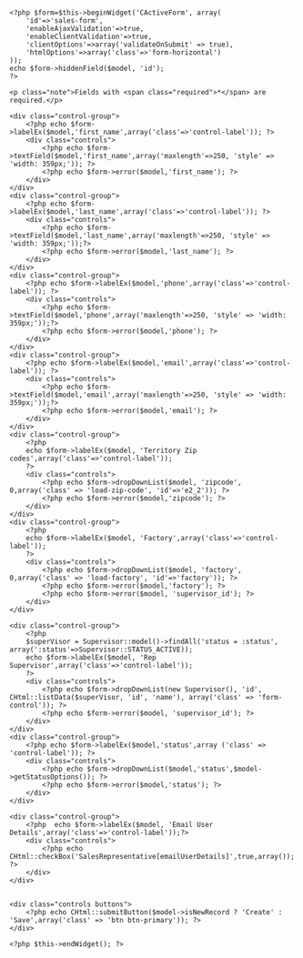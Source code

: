 
<link href="<?php echo app()->request->baseUrl;?>/themes/indition/css/select2.min.css" rel="stylesheet" type="text/css" s>
<script src="<?php echo app()->request->baseUrl;?>/themes/indition/js/select2.min.js" type="text/javascript"></script>

<div class="form" style="margin-top: 15px;">


    <?php $form=$this->beginWidget('CActiveForm', array(
        'id'=>'sales-form',
        'enableAjaxValidation'=>true,
        'enableClientValidation'=>true,
        'clientOptions'=>array('validateOnSubmit' => true),
        'htmlOptions'=>array('class'=>'form-horizontal')
    ));
    echo $form->hiddenField($model, 'id');
    ?>

    <p class="note">Fields with <span class="required">*</span> are required.</p>

    <div class="control-group">
        <?php echo $form->labelEx($model,'first_name',array('class'=>'control-label')); ?>
        <div class="controls">
            <?php echo $form->textField($model,'first_name',array('maxlength'=>250, 'style' => 'width: 359px;')); ?>
            <?php echo $form->error($model,'first_name'); ?>
        </div>
    </div>
    <div class="control-group">
        <?php echo $form->labelEx($model,'last_name',array('class'=>'control-label')); ?>
        <div class="controls">
            <?php echo $form->textField($model,'last_name',array('maxlength'=>250, 'style' => 'width: 359px;'));?>
            <?php echo $form->error($model,'last_name'); ?>
        </div>
    </div>
    <div class="control-group">
        <?php echo $form->labelEx($model,'phone',array('class'=>'control-label')); ?>
        <div class="controls">
            <?php echo $form->textField($model,'phone',array('maxlength'=>250, 'style' => 'width: 359px;'));?>
            <?php echo $form->error($model,'phone'); ?>
        </div>
    </div>
    <div class="control-group">
        <?php echo $form->labelEx($model,'email',array('class'=>'control-label')); ?>
        <div class="controls">
            <?php echo $form->textField($model,'email',array('maxlength'=>250, 'style' => 'width: 359px;'));?>
            <?php echo $form->error($model,'email'); ?>
        </div>
    </div>
    <div class="control-group">
        <?php
        echo $form->labelEx($model, 'Territory Zip codes',array('class'=>'control-label'));
        ?>
        <div class="controls">
            <?php echo $form->dropDownList($model, 'zipcode', 0,array('class' => 'load-zip-code', 'id'=>'e2_2')); ?>
            <?php echo $form->error($model,'zipcode'); ?>
        </div>
    </div>
    <div class="control-group">
        <?php
        echo $form->labelEx($model, 'Factory',array('class'=>'control-label'));
        ?>
        <div class="controls">
            <?php echo $form->dropDownList($model, 'factory', 0,array('class' => 'load-factory', 'id'=>'factory')); ?>
            <?php echo $form->error($model,'factory'); ?>
            <?php echo $form->error($model, 'supervisor_id'); ?>
        </div>
    </div>

    <div class="control-group">
        <?php
        $superVisor = Supervisor::model()->findAll('status = :status', array(':status'=>Supervisor::STATUS_ACTIVE));
        echo $form->labelEx($model, 'Rep Supervisor',array('class'=>'control-label'));
        ?>
        <div class="controls">
            <?php echo $form->dropDownList(new Supervisor(), 'id', CHtml::listData($superVisor, 'id', 'name'), array('class' => 'form-control')); ?>
            <?php echo $form->error($model, 'supervisor_id'); ?>
        </div>
    </div>
    <div class="control-group">
        <?php echo $form->labelEx($model,'status',array ('class' => 'control-label')); ?>
        <div class="controls">
            <?php echo $form->dropDownList($model,'status',$model->getStatusOptions()); ?>
            <?php echo $form->error($model,'status'); ?>
        </div>
    </div>

    <div class="control-group">
        <?php  echo $form->labelEx($model, 'Email User Details',array('class'=>'control-label'));?>
        <div class="controls">
            <?php echo CHtml::checkBox('SalesRepresentative[emailUserDetails]',true,array());            ?>
        </div>
    </div>


    <div class="controls buttons">
        <?php echo CHtml::submitButton($model->isNewRecord ? 'Create' : 'Save',array('class' => 'btn btn-primary')); ?>
    </div>

    <?php $this->endWidget(); ?>

</div>

<script>
    function loadFactory(zipCodeId)
    {
        $.ajax({
            url: '<?php echo Yii::app()->createUrl("Hospitality/admin/salesRepresentative/loadfactory")?>',
            method: 'post',
            dataType: 'json',
            cache:'true',
            delay: 250,
            data: {id: zipCodeId},
            traditional: true,
            success: function(dataResponse) {
                $(".load-factory").html('').select2({data: {id:null, text: null}});
                $(".load-factory").select2({
                    data: dataResponse.result,
                    placeholder: "Select a factory",
                    allowClear: true,
                    escapeMarkup: function (markup) { return markup; }, // let our custom formatter worksss
                    templateResult: formatFactory, // omitted for brevity, see the source of this page
                    templateSelection: formatFactorySelection // omitted for brevity, see the source of this page
                })
            },
            error: function(result) {
                alert("error");
            }
        })
    }

    var total_rows = '<?php echo $totalCount; ?>';

    $(".load-zip-code").select2({
        placeholder: "Select a factory",
        allowClear: true,
        ajax: {
            url: '<?php echo Yii::app()->createUrl("Hospitality/admin/salesRepresentative/loadzipcode")?>',
            dataType: 'json',
            method: 'post',
            delay: 250,
            data: function (params) {
                return {
                    key: params.term, // search term
                    page: params.page,
                };
            },
            processResults: function (data, params) {
                // parse the results into the format expected by Select2.
                // since we are using custom formatting functions we do not need to
                // alter the remote JSON data
                params.page = params.page || 1;
                return {
                    results: data.result,
                    pagination: {
                        more: (params.page * 100) <  total_rows
                    },
                };
            },
            cache: true
        },
        escapeMarkup: function (markup) { return markup; }, // let our custom formatter work
        minimumInputLength:0,
        templateResult: formatTerritory, // omitted for brevity, see the source of this page
        templateSelection: formatTerritorySelection // omitted for brevity, see the source of this page

    });
    $(".load-zip-code").on("select2:select", function (e)
    {
        loadFactory(e.params.data.id)

    });
    $("#select2-e2_2-container").html("Select Territory Zip Codes");
    function formatTerritory (repo) {
        if (repo.loading) return repo.zipcode;

        var markup = '<div class="clearfix">' +
            '<div class="col-sm-6">' + repo.zipcode + ' - ' + repo.city  + ' - '+ repo.state+ '</div>' +
            '</div>';
        markup += '</div></div>';

        return markup;
    }

    function formatTerritorySelection (repo) {
        return repo.zipcode;
    }
    function formatFactory (repo) {
        if (repo.loading) return repo.name;
        console.log(repo);
        var markup = '<option value="'+repo.id+ '">' +repo.name+ '</option>';
        return markup;
    }
    function formatFactorySelection (repo) {
        return repo.name;
    }
</script>
